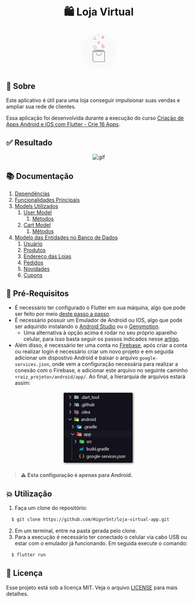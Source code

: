 <h1 align="center">
  <p>🛍️ Loja Virtual</p>
</h1>
<p align="center">
  <img alt="gif" src=".github/animation.gif" width="100px" />
</p>

## :bookmark: Sobre

Este aplicativo é útil para uma loja conseguir impulsionar suas vendas e ampliar sua rede de clientes.

Essa aplicação foi desenvolvida durante a execução do curso [Criação de Apps Android e iOS com Flutter - Crie 16 Apps](https://www.udemy.com/course/curso-completo-flutter-app-android-ios/).

## :white_check_mark: Resultado

<p align="center">
  <img alt="gif" src=".github/example.gif" width="200px" />
</p>

## :books: Documentação
  1. [Dependências](./DOCUMENTATION.md#package-dependências) 
  2. [Funcionalidades Principais](./DOCUMENTATION.md#newspaper-funcionalidades)
  3. [Models Utilizados](./DOCUMENTATION.md#shipit-models)
     1. [User Model](./DOCUMENTATION.md#octocat-user-model)
        1. [Métodos](./DOCUMENTATION.md#flags-métodos)
     2. [Cart Model](./DOCUMENTATION.md#octocat-cart-model)
        1. [Métodos](./DOCUMENTATION.md#flags-métodos-1)
  4. [Modelo das Entidades no Banco de Dados](./DOCUMENTATION.md#construction-modelo-das-entidades-no-banco-de-dados)
     1. [Usuário](./DOCUMENTATION.md#usuário-users)
     2. [Produtos](./DOCUMENTATION.md#produtos-products)
     3. [Endereço das Lojas](./DOCUMENTATION.md#endereço-das-lojas-places)
     4. [Pedidos](./DOCUMENTATION.md#pedidos-orders)
     5. [Novidades](./DOCUMENTATION.md#novidades-home)
     6. [Cupons](./DOCUMENTATION.md#cupons-coupons)

## :pencil: Pré-Requisitos

- É necessário ter configurado o Flutter em sua máquina, algo que pode ser feito por meio [deste passo a passo](https://flutter.dev/docs/get-started/install).
- É necessário possuir um Emulador de Android ou IOS, algo que pode ser adquirido instalando o [Android Studio](https://developer.android.com/studio/run/emulator) ou o [Genymotion](https://www.genymotion.com/).
  - Uma alternativa à opção acima é rodar no seu próprio aparelho celular, para isso basta seguir os passos indicados nesse [artigo](https://medium.com/@marcoshenriqueh393/como-configurar-dispositivos-f%C3%ADsicos-no-flutter-b3acbe02e895).
- Além disso, é necessário ter uma conta no [Firebase](https://firebase.google.com/?hl=pt-br), após criar a conta ou realizar login é necessário criar um novo projeto e em seguida adicionar um dispostivo Android e baixar o arquivo `google-services.json`, onde vem a configuração necessária para realizar a conexão com o Firebase, e adicionar este arquivo no seguinte caminho `<raiz_projeto>/android/app/`. Ao final, a hierarquia de arquivos estará assim:
<p align="center">
  <img alt="firebase-config" src=".github/firebase-config.png" width="200px" />
</p>
  
> :warning: **Esta configuração é apenas para Android.**

## :boom: Utilização

1. Faça um clone do repositório:
  ```sh
    $ git clone https://github.com/HigorSnt/loja-virtual-app.git
  ```
2. Em um terminal, entre na pasta gerada pelo clone.
3. Para a execução é necessário ter conectado o celular via cabo USB ou estar com o emulador já funcionando. Em seguida execute o comando:
  ```sh
    $ flutter run
  ```

## :memo: Licença

Esse projeto está sob a licença MIT. Veja o arquivo [LICENSE](LICENSE.md) para mais detalhes.
